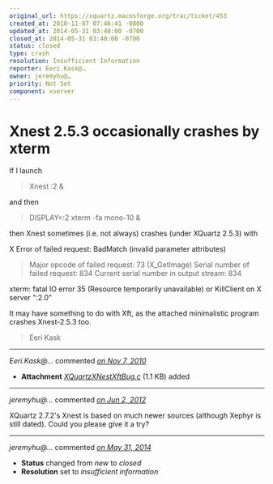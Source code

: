 ```yaml
---
original_url: https://xquartz.macosforge.org/trac/ticket/453
created_at: 2010-11-07 07:46:41 -0800
updated_at: 2014-05-31 03:40:00 -0700
closed_at: 2014-05-31 03:40:00 -0700
status: closed
type: crash
resolution: Insufficient Information
reporter: Eeri.Kask@…
owner: jeremyhu@…
priority: Not Set
component: xserver
---
```


Xnest 2.5.3 occasionally crashes by xterm
=========================================


If I launch

> Xnest :2 &

and then

> DISPLAY=:2 xterm -fa mono-10 &

then Xnest sometimes (i.e. not always) crashes (under XQuartz 2.5.3) with

X Error of failed request: BadMatch (invalid parameter attributes)

> Major opcode of failed request: 73 (X\_GetImage)
> Serial number of failed request: 834
> Current serial number in output stream: 834

xterm: fatal IO error 35 (Resource temporarily unavailable) or KillClient on X server ":2.0"

It may have something to do with Xft, as the attached minimalistic
program crashes Xnest-2.5.3 too.

> Eeri Kask



---

*Eeri.Kask@…* commented *[on Nov 7, 2010](https://xquartz.macosforge.org/trac/attachment/ticket/453/XQuartzXNestXftBug.c "November 7, 2010 at 7:47 AM PST")*

-   **Attachment** *[XQuartzXNestXftBug.c](../attachment/ticket/453/XQuartzXNestXftBug.c)* (1.1 KB) added



---

*jeremyhu@…* commented *[on Jun 2, 2012](https://xquartz.macosforge.org/trac/ticket/453#comment:1 "June 2, 2012 at 2:14 AM PDT")*

XQuartz 2.7.2's Xnest is based on much newer sources (although Xephyr is still dated). Could you please give it a try?



---

*jeremyhu@…* commented *[on May 31, 2014](https://xquartz.macosforge.org/trac/ticket/453#comment:2 "May 31, 2014 at 3:40 AM PDT")*

-   **Status** changed from *new* to *closed*
-   **Resolution** set to *insufficient information*



